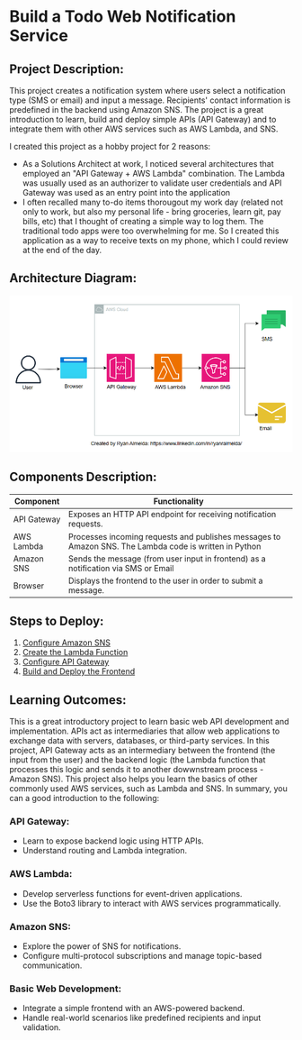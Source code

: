 # Build a Todo Web Notification Service 
## Project Description:
This project creates a notification system where users select a notification type (SMS or email) and input a message. Recipients' contact information is predefined in the backend using Amazon SNS. The project is a great introduction to learn, build and deploy simple APIs (API Gateway) and to integrate them with other AWS services such as AWS Lambda, and SNS.

I created this project as a hobby project for 2 reasons:
- As a Solutions Architect at work, I noticed several architectures that employed an "API Gateway + AWS Lambda" combination. The Lambda was usually used as an authorizer to validate user credentials and API Gateway was used as an entry point into the application
- I often recalled many to-do items thorougout my work day (related not only to work, but also my personal life - bring groceries, learn git, pay bills, etc) that I thought of creating a simple way to log them. The traditional todo apps were too overwhelming for me. So I created this application as a way to receive texts on my phone, which I could review at the end of the day.

## Architecture Diagram:
![Alt text](architecture.png)
   
## Components Description:
| Component   | Functionality                                                                                          |
| ----------- | ------------------------------------------------------------------------------------------------------ |
| API Gateway | Exposes an HTTP API endpoint for receiving notification requests.                                      |
| AWS Lambda  | Processes incoming requests and publishes messages to Amazon SNS. The Lambda code is written in Python |
| Amazon SNS  | Sends the message (from user input in frontend) as a notification via SMS or Email                     |
| Browser     | Displays the frontend to the user in order to submit a message.                                        |

## Steps to Deploy:
1. [Configure Amazon SNS](sns_instructions.md)
2. [Create the Lambda Function](lambda_instructions.md)
3. [Configure API Gateway](api_instructions.md)
4. [Build and Deploy the Frontend](frontend_instructions.md)
   
## Learning Outcomes:
This is a great introductory project to learn basic web API development and implementation. APIs act as intermediaries that allow web applications to exchange data with servers, databases, or third-party services. In this project, API Gateway acts as an intermediary between the frontend (the input from the user) and the backend logic (the Lambda function that processes this logic and sends it to another dowwnstream process - Amazon SNS). This project also helps you learn the basics of other commonly used AWS services, such as Lambda and SNS. In summary, you can a good introduction to the following:

### API Gateway:

- Learn to expose backend logic using HTTP APIs.
- Understand routing and Lambda integration.

### AWS Lambda:

- Develop serverless functions for event-driven applications.
- Use the Boto3 library to interact with AWS services programmatically.

### Amazon SNS:

- Explore the power of SNS for notifications.
- Configure multi-protocol subscriptions and manage topic-based communication.

### Basic Web Development:

- Integrate a simple frontend with an AWS-powered backend.
- Handle real-world scenarios like predefined recipients and input validation.